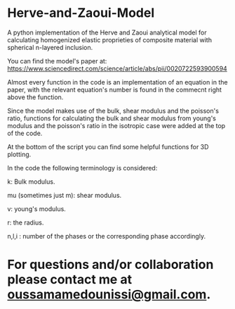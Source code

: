 # Herve-and-Zaoui-Model
A python implementation of the Herve and Zaoui analytical model for calculating homogenized elastic proprieties of composite material with spherical n-layered inclusion.

You can find the model's paper at: https://www.sciencedirect.com/science/article/abs/pii/0020722593900594

Almost every function in the code is an implementation of an equation in the paper, with the relevant equation's number is found in the commecnt right above the function.

Since the model makes use of the bulk, shear modulus and the poisson's ratio, functions for calculating the bulk and shear modulus from young's modulus and the poisson's ratio in the isotropic case were added at the top of the code.

At the bottom of the script you can find some helpful functions for 3D plotting.

In the code the following terminology is considered:

k: Bulk modulus.

mu (sometimes just m): shear modulus.

v: young's modulus.

r: the radius.

n,l,i : number of the phases or the corresponding phase accordingly.

# For questions and/or collaboration please contact me at oussamamedounissi@gmail.com.
